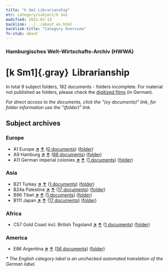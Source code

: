 ```yaml
---
title: "k Sm1 Librarianship"
etr: category/subject/k Sm1
modified: 2021-03-13
backlink: ../../about.en.html
backlink-title: "Category Overview"
fn-stub: about
---
```


### Hamburgisches Welt-Wirtschafts-Archiv (HWWA)
# [k Sm1]{.gray}&#8201; Librarianship&#160; 





In total 9 subject folders, 182 documents - folders incomplete.
For material not published as folders, please check the [digitized films](/film/h1_sh) (in German).

_For direct access to the documents, click the "(xy documents)" link, for folder information use the "(folder)" link._

## Subject archives



### Europe

- A1 Europe [**&nearr;**](../../../geo/i/140892/about.en.html "Europe (all folders)") [**&uarr;**](../../../geo/about.en.html#A1 "Country category system") (<a href="https://pm20.zbw.eu/dfgview/sh/140892,144752" title="about: Europe : Librarianship" target="_blank">0 documents</a>) ([folder](http://purl.org/pressemappe20/folder/sh/140892,144752))
- A9 Hamburg [**&nearr;**](../../../geo/i/140905/about.en.html "Hamburg (all folders)") [**&uarr;**](../../../geo/about.en.html#A9 "Country category system") (<a href="https://pm20.zbw.eu/dfgview/sh/140905,144752" title="about: Hamburg : Librarianship" target="_blank">88 documents</a>) ([folder](http://purl.org/pressemappe20/folder/sh/140905,144752))
- A11 German imperial colonies [**&nearr;**](../../../geo/i/140960/about.en.html "German imperial colonies (all folders)") [**&uarr;**](../../../geo/about.en.html#A11 "Country category system") (<a href="https://pm20.zbw.eu/dfgview/sh/140960,144752" title="about: German imperial colonies : Librarianship" target="_blank">1 documents</a>) ([folder](http://purl.org/pressemappe20/folder/sh/140960,144752))

### Asia

- B21 Turkey [**&nearr;**](../../../geo/i/141111/about.en.html "Turkey (all folders)") [**&uarr;**](../../../geo/about.en.html#B21 "Country category system") (<a href="https://pm20.zbw.eu/dfgview/sh/141111,144752" title="about: Turkey : Librarianship" target="_blank">1 documents</a>) ([folder](http://purl.org/pressemappe20/folder/sh/141111,144752))
- B24a Palestine [**&nearr;**](../../../geo/i/141115/about.en.html "Palestine (all folders)") [**&uarr;**](../../../geo/about.en.html#B24a "Country category system") (<a href="https://pm20.zbw.eu/dfgview/sh/141115,144752" title="about: Palestine : Librarianship" target="_blank">17 documents</a>) ([folder](http://purl.org/pressemappe20/folder/sh/141115,144752))
- B96 Tibet [**&nearr;**](../../../geo/i/141259/about.en.html "Tibet (all folders)") [**&uarr;**](../../../geo/about.en.html#B96 "Country category system") (<a href="https://pm20.zbw.eu/dfgview/sh/141259,144752" title="about: Tibet : Librarianship" target="_blank">1 documents</a>) ([folder](http://purl.org/pressemappe20/folder/sh/141259,144752))
- B111 Japan [**&nearr;**](../../../geo/i/141272/about.en.html "Japan (all folders)") [**&uarr;**](../../../geo/about.en.html#B111 "Country category system") (<a href="https://pm20.zbw.eu/dfgview/sh/141272,144752" title="about: Japan : Librarianship" target="_blank">17 documents</a>) ([folder](http://purl.org/pressemappe20/folder/sh/141272,144752))

### Africa

- C57 Gold Coast incl. British Togoland [**&nearr;**](../../../geo/i/141406/about.en.html "Gold Coast incl. British Togoland (all folders)") [**&uarr;**](../../../geo/about.en.html#C57 "Country category system") (<a href="https://pm20.zbw.eu/dfgview/sh/141406,144752" title="about: Gold Coast incl. British Togoland : Librarianship" target="_blank">1 documents</a>) ([folder](http://purl.org/pressemappe20/folder/sh/141406,144752))

### America

- E86 Argentina [**&nearr;**](../../../geo/i/141692/about.en.html "Argentina (all folders)") [**&uarr;**](../../../geo/about.en.html#E86 "Country category system") (<a href="https://pm20.zbw.eu/dfgview/sh/141692,144752" title="about: Argentina : Librarianship" target="_blank">56 documents</a>) ([folder](http://purl.org/pressemappe20/folder/sh/141692,144752))


_* The English category label is an unchecked automated translation of the German label._

